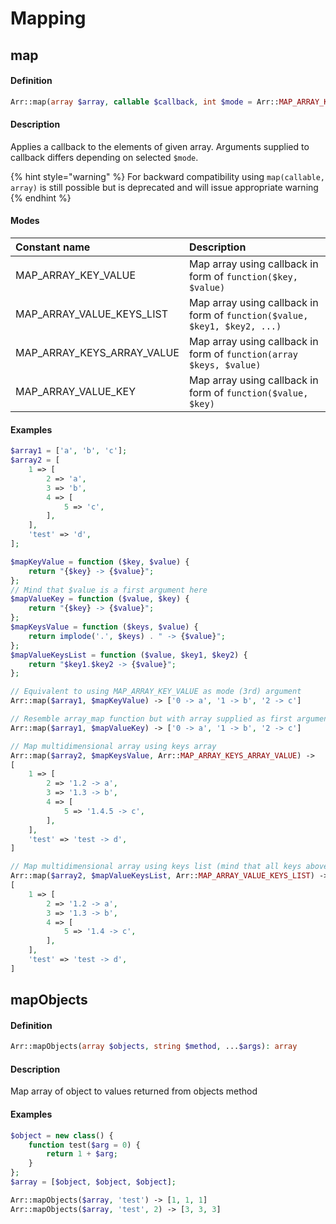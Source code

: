 # Mapping

## map

#### Definition

```php
Arr::map(array $array, callable $callback, int $mode = Arr::MAP_ARRAY_KEY_VALUE): array
```

#### Description

Applies a callback to the elements of given array. Arguments supplied to callback differs depending on selected `$mode`.

{% hint style="warning" %}
For backward compatibility using `map(callable, array)` is still possible but is deprecated and will issue appropriate warning
{% endhint %}

#### Modes

| Constant name | Description |
| :--- | :--- |
| MAP\_ARRAY\_KEY\_VALUE | Map array using callback in form of  `function($key, $value)` |
| MAP\_ARRAY\_VALUE\_KEYS\_LIST | Map array using callback in form of  `function($value, $key1, $key2, ...)` |
| MAP\_ARRAY\_KEYS\_ARRAY\_VALUE | Map array using callback in form of  `function(array $keys, $value)` |
| MAP\_ARRAY\_VALUE\_KEY | Map array using callback in form of  `function($value, $key)` |

#### Examples

```php
$array1 = ['a', 'b', 'c'];
$array2 = [
    1 => [
        2 => 'a',
        3 => 'b',
        4 => [
            5 => 'c',
        ],
    ],
    'test' => 'd',
];

$mapKeyValue = function ($key, $value) {
    return "{$key} -> {$value}";
};
// Mind that $value is a first argument here
$mapValueKey = function ($value, $key) {
    return "{$key} -> {$value}";
};
$mapKeysValue = function ($keys, $value) {
    return implode('.', $keys) . " -> {$value}";
};
$mapValueKeysList = function ($value, $key1, $key2) {
    return "$key1.$key2 -> {$value}";
};

// Equivalent to using MAP_ARRAY_KEY_VALUE as mode (3rd) argument
Arr::map($array1, $mapKeyValue) -> ['0 -> a', '1 -> b', '2 -> c']

// Resemble array_map function but with array supplied as first argument
Arr::map($array1, $mapValueKey) -> ['0 -> a', '1 -> b', '2 -> c']

// Map multidimensional array using keys array
Arr::map($array2, $mapKeysValue, Arr::MAP_ARRAY_KEYS_ARRAY_VALUE) ->
[
    1 => [
        2 => '1.2 -> a',
        3 => '1.3 -> b',
        4 => [
            5 => '1.4.5 -> c',
        ],
    ],
    'test' => 'test -> d',
]

// Map multidimensional array using keys list (mind that all keys above 2nd are ignored due to callback function syntax)
Arr::map($array2, $mapValueKeysList, Arr::MAP_ARRAY_VALUE_KEYS_LIST) ->
[
    1 => [
        2 => '1.2 -> a',
        3 => '1.3 -> b',
        4 => [
            5 => '1.4 -> c',
        ],
    ],
    'test' => 'test -> d',
]
```

## mapObjects

#### Definition

```php
Arr::mapObjects(array $objects, string $method, ...$args): array
```

#### Description

Map array of object to values returned from objects method

#### Examples

```php
$object = new class() { 
    function test($arg = 0) { 
        return 1 + $arg; 
    }
};
$array = [$object, $object, $object];

Arr::mapObjects($array, 'test') -> [1, 1, 1]
Arr::mapObjects($array, 'test', 2) -> [3, 3, 3]
```

